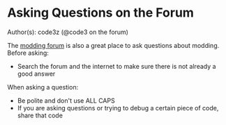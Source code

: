 # Asking Questions on the Forum
Author(s): code3z (@code3 on the forum)

The [modding forum]() is also a great place to ask questions about modding. Before asking:
 - Search the forum and the internet to make sure there is not already a good answer

When asking a question:
 - Be polite and don't use ALL CAPS
 - If you are asking questions or trying to debug a certain piece of code, share that code
